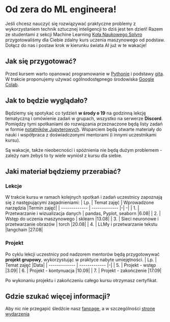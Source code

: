 # Od zera do ML engineera!
Jeśli chcesz nauczyć się rozwiązywać praktyczne problemy z wykorzystaniem technik sztucznej inteligencji to dziś jest ten dzień! Razem ze studentami z sekcji Machine Learning [Koła Naukowego Solvro](https://www.facebook.com/knsolvro) przygotowaliśmy dla Ciebie zdalny kurs uczenia maszynowego od podstaw. Dołącz do nas i postaw krok w kierunku świata AI już w te wakacje! 
## Jak się przygotować?
Przed kursem warto opanować programowanie w [Pythonie](https://www.python.org/about/gettingstarted/) i podstawy [gita](https://docs.solvro.pl/git-github/intro/5-github/). W trakcie proponujemy używać ogólnodostępnego środowiska [Google Colab](https://colab.research.google.com).
## Jak to będzie wyglądało?
Będziemy się spotykać co tydzień **w środy o 19** na godzinną lekcję tematyczną i omówienie zadań w grupach, wszystko na serwerze **Discord**. Pomiędzy tymi spotkaniami do rozwiązania przeznaczone będą listy zadań w formie [notatników Jupyterowych](https://docs.jupyter.org/en/latest/running.html). Wsparciem będą otwarte materiały do nauki i współpraca z doświadczonymi mentorami (i innymi uczestnikami kursu).

Są wakacje, także nieobecności i spóźnienia nie będą dużym problemem - zależy nam żebyś to ty wiele wyniósł z kursu dla siebie.
## Jaki materiał będziemy przerabiać?
### Lekcje
W trakcie kursu w ramach kolejnych spotkań i zadań uczestnicy zapoznają się z następującymi zagadnieniami:
| Lp.  | Temat zajęć | Wprowadzone narzędzia |Termin zajęć|
| ------------- | ------------- |-| -|
| 1.  | Przetwarzanie i wizualizacja danych | pandas, Pyplot, seaborn  |6.08|
| 2.  | Wstęp do uczenia maszynowego | sklearn |13.08|
| 3.  | Sieci neuronowe i przetwarzanie obrazów | torch  |20.08|
| 4.  | LLMy i przetwarzanie tekstu |langchain  |27.08|
### Projekt
Po cyklu lekcji uczestnicy pod nadzorem mentorów będą przygotowywać **projekt grupowy**, wykorzystując w praktyce nabyte umiejętności. 
| Lp.  | Temat zajęć |Data|
| ------------- | ------------- |-|
| 5.  | Projekt - wstęp  |3.09|
| 6.  | Projekt - kontynuacja  |10.09|
| 7.  | Projekt - zakończenie  |17.09|

Po wykonaniu projektu i zakończeniu całego kursu otrzymasz certyfikat.



## Gdzie szukać więcej informacji?
Aby nic nie przegapić śledźcie nasz [fanpage](https://www.facebook.com/knsolvro), a w szczególności [stronę wydarzenia](https://www.facebook.com/events/706598762353315/)
